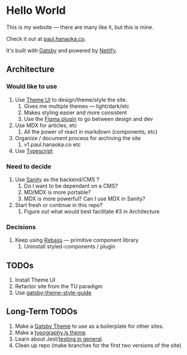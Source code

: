 # Hello World

This is my website &mdash; there are many like it, but this is mine.

Check it out at [paul.hanaoka.co](https://paul.hanaoka.co).

It's built with [Gatsby](https://gatsbyjs.org) and powered by [Netlify](https://netlify.com).

## Architecture

### Would like to use

1. Use [Theme UI](www.theme-ui.com) to design/theme/style the site.
   1. Gives me multiple themes — light/dark/etc
   1. Makes styling easier and more consistent
   1. Use the [Figma plugin](https://www.figma.com/community/plugin/797015796747379907/Theme-UI) to go between design and dev
1. Use MDX for articles, etc
   1. All the power of react in markdown (components, etc)
1. Organize / document process for archiving the site
   1. v1.paul.hanaoka.co etc
1. Use [Typescript](https://github.com/liferay-design/liferay.design/issues/711)

### Need to decide

1. Use [Sanity](wwww.sanity.io) as the backend/CMS ?
   1. Do I want to be dependant on a CMS?
   1. MD/MDX is more portable?
   1. MDX is more powerful? Can I use MDX in Sanity?
1. Start fresh or continue in this repo?
   1. Figure out what would best facilitate #3 in Architecture

### Decisions

1. Keep using [Rebass](https://rebassjs.org/) — primitive component library
   1. Uninstall styled-components / plugin

## TODOs

1. Install Theme UI
1. Refactor site from the TU paradigm
1. Use [gatsby-theme-style-guide](https://theme-ui.com/packages/gatsby-theme-style-guide)

## Long-Term TODOs

1. Make a [Gatsby Theme](https://www.gatsbyjs.org/docs/themes/) to use as a boilerplate for other sites.
1. Make a [typography.js theme](https://kyleamathews.github.io/typography.js/).
1. Learn about Jest/[testing in general](https://www.gatsbyjs.org/docs/testing-react-components/).
1. Clean up repo (make branches for the first two versions of the site)
